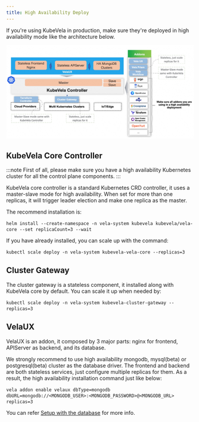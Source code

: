 ```yaml
---
title: High Availability Deploy
---
```


If you're using KubeVela in production, make sure they're deployed in high availability mode like the architecture below.

![](../../resources/ha-deploy.jpg)


## KubeVela Core Controller

:::note
First of all, please make sure you have a high availability Kubernetes cluster for all the control plane components.
:::

KubeVela core controller is a standard Kubernetes CRD controller, it uses a master-slave mode for high availability. When set for more than one replicas, it will trigger leader election and make one replica as the master.

The recommend installation is:

```
helm install --create-namespace -n vela-system kubevela kubevela/vela-core --set replicaCount=3 --wait
```

If you have already installed, you can scale up with the command:

```
kubectl scale deploy -n vela-system kubevela-vela-core --replicas=3
```

## Cluster Gateway

The cluster gateway is a stateless component, it installed along with KubeVela core by default. You can scale it up when needed by:

```
kubectl scale deploy -n vela-system kubevela-cluster-gateway --replicas=3
```

## VelaUX

VelaUX is an addon, it composed by 3 major parts: nginx for frontend, APIServer as backend, and its database.

We strongly recommend to use high availability mongodb, mysql(beta) or postgresql(beta) cluster as the database driver. The frontend and backend are both stateless services, just configure multiple replicas for them. As a result, the high availability installation command just like below:

```
vela addon enable velaux dbType=mongodb dbURL=mongodb://<MONGODB_USER>:<MONGODB_PASSWORD>@<MONGODB_URL> replicas=3
```
You can refer [Setup with the database](../../reference/addons/velaux.md#setup-with-the-database) for more info.